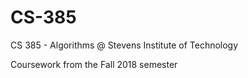# CS-385
CS 385 - Algorithms @ Stevens Institute of Technology

Coursework from the Fall 2018 semester
